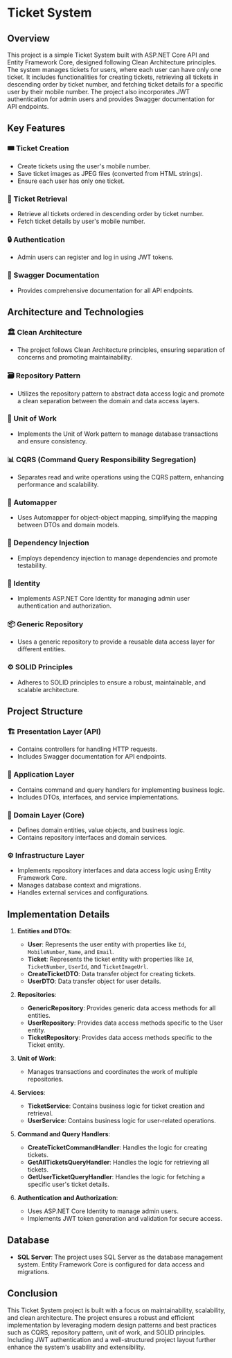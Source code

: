 # Ticket System

## Overview

This project is a simple Ticket System built with ASP.NET Core API and Entity Framework Core, designed following Clean Architecture principles.
The system manages tickets for users, where each user can have only one ticket. 
It includes functionalities for creating tickets, retrieving all tickets in descending order by ticket number, and fetching ticket details for a specific user by their mobile number.
The project also incorporates JWT authentication for admin users and provides Swagger documentation for API endpoints.

## Key Features

### 🎟 Ticket Creation
- Create tickets using the user's mobile number.
- Save ticket images as JPEG files (converted from HTML strings).
- Ensure each user has only one ticket.

### 📜 Ticket Retrieval
- Retrieve all tickets ordered in descending order by ticket number.
- Fetch ticket details by user's mobile number.

### 🔒 Authentication
- Admin users can register and log in using JWT tokens.

### 📑 Swagger Documentation
- Provides comprehensive documentation for all API endpoints.

## Architecture and Technologies

### 🏛 Clean Architecture
- The project follows Clean Architecture principles, ensuring separation of concerns and promoting maintainability.

### 🗃 Repository Pattern
- Utilizes the repository pattern to abstract data access logic and promote a clean separation between the domain and data access layers.

### 🔄 Unit of Work
- Implements the Unit of Work pattern to manage database transactions and ensure consistency.

### 📊 CQRS (Command Query Responsibility Segregation)
- Separates read and write operations using the CQRS pattern, enhancing performance and scalability.

### 🔄 Automapper
- Uses Automapper for object-object mapping, simplifying the mapping between DTOs and domain models.

### 🔌 Dependency Injection
- Employs dependency injection to manage dependencies and promote testability.

### 🔐 Identity
- Implements ASP.NET Core Identity for managing admin user authentication and authorization.

### 📦 Generic Repository
- Uses a generic repository to provide a reusable data access layer for different entities.

### ⚙️ SOLID Principles
- Adheres to SOLID principles to ensure a robust, maintainable, and scalable architecture.

## Project Structure

### 🏗 Presentation Layer (API)
- Contains controllers for handling HTTP requests.
- Includes Swagger documentation for API endpoints.

### 🧩 Application Layer
- Contains command and query handlers for implementing business logic.
- Includes DTOs, interfaces, and service implementations.

### 🔗 Domain Layer (Core)
- Defines domain entities, value objects, and business logic.
- Contains repository interfaces and domain services.

### ⚙️ Infrastructure Layer
- Implements repository interfaces and data access logic using Entity Framework Core.
- Manages database context and migrations.
- Handles external services and configurations.

## Implementation Details

1. **Entities and DTOs**:
   - **User**: Represents the user entity with properties like `Id`, `MobileNumber`, `Name`, and `Email`.
   - **Ticket**: Represents the ticket entity with properties like `Id`, `TicketNumber`, `UserId`, and `TicketImageUrl`.
   - **CreateTicketDTO**: Data transfer object for creating tickets.
   - **UserDTO**: Data transfer object for user details.

2. **Repositories**:
   - **GenericRepository**: Provides generic data access methods for all entities.
   - **UserRepository**: Provides data access methods specific to the User entity.
   - **TicketRepository**: Provides data access methods specific to the Ticket entity.

3. **Unit of Work**:
   - Manages transactions and coordinates the work of multiple repositories.

4. **Services**:
   - **TicketService**: Contains business logic for ticket creation and retrieval.
   - **UserService**: Contains business logic for user-related operations.

5. **Command and Query Handlers**:
   - **CreateTicketCommandHandler**: Handles the logic for creating tickets.
   - **GetAllTicketsQueryHandler**: Handles the logic for retrieving all tickets.
   - **GetUserTicketQueryHandler**: Handles the logic for fetching a specific user's ticket details.

6. **Authentication and Authorization**:
   - Uses ASP.NET Core Identity to manage admin users.
   - Implements JWT token generation and validation for secure access.

## Database

- **SQL Server**: The project uses SQL Server as the database management system. Entity Framework Core is configured for data access and migrations.

## Conclusion

This Ticket System project is built with a focus on maintainability, scalability, and clean architecture.
The project ensures a robust and efficient implementation by leveraging modern design patterns and best practices such as CQRS, repository pattern, unit of work, and SOLID principles.
Including JWT authentication and a well-structured project layout further enhance the system's usability and extensibility.


